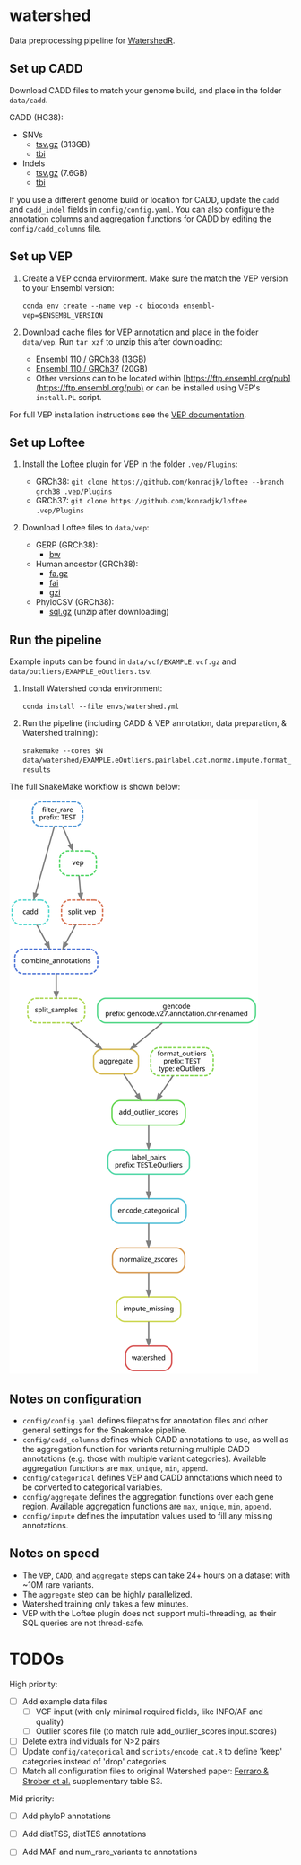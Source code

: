 # watershed
Data preprocessing pipeline for [WatershedR](https://github.com/nicolerg/WatershedR).

## Set up CADD
Download CADD files to match your genome build, and place in the folder `data/cadd`. 

CADD (HG38):
- SNVs
  - [tsv.gz](https://krishna.gs.washington.edu/download/CADD/v1.6/GRCh38/whole_genome_SNVs_inclAnno.tsv.gz) (313GB)
  - [tbi](https://krishna.gs.washington.edu/download/CADD/v1.6/GRCh38/whole_genome_SNVs_inclAnno.tsv.gz.tbi)
- Indels
  - [tsv.gz](https://krishna.gs.washington.edu/download/CADD/v1.6/GRCh38/whole_genome_SNVs_inclAnno.tsv.gz) (7.6GB)
  - [tbi](https://krishna.gs.washington.edu/download/CADD/v1.6/GRCh38/whole_genome_SNVs_inclAnno.tsv.gz.tbi)

If you use a different genome build or location for CADD, update the  `cadd` and `cadd_indel` fields in `config/config.yaml`. You can also configure the annotation columns and aggregation functions for CADD by editing the `config/cadd_columns` file.

## Set up VEP

1. Create a VEP conda environment. Make sure the match the VEP version to your Ensembl version:

    `conda env create --name vep -c bioconda ensembl-vep=$ENSEMBL_VERSION`

2. Download cache files for VEP annotation and place in the folder `data/vep`. Run `tar xzf` to unzip this after downloading:
    - [Ensembl 110 / GRCh38](https://ftp.ensembl.org/pub/release-110/variation/indexed_vep_cache/homo_sapiens_vep_110_GRCh38.tar.gz) (13GB)
    - [Ensembl 110 / GRCh37](https://ftp.ensembl.org/pub/release-110/variation/indexed_vep_cache/#:~:text=homo_sapiens_vep_110_GRCh37.tar.gz) (20GB)
    - Other versions can to be located within [https://ftp.ensembl.org/pub](https://ftp.ensembl.org/pub) or can be installed using VEP's `install.PL` script.

For full VEP installation instructions see the [VEP documentation](http://useast.ensembl.org/info/docs/tools/vep/script/vep_download.html).

## Set up Loftee

1. Install the [Loftee](https://github.com/konradjk/loftee) plugin for VEP in the folder `.vep/Plugins`:
    - GRCh38: `git clone https://github.com/konradjk/loftee --branch grch38 .vep/Plugins`
    - GRCh37: `git clone https://github.com/konradjk/loftee .vep/Plugins`

2. Download Loftee files to `data/vep`:
    - GERP (GRCh38):
      - [bw](https://personal.broadinstitute.org/konradk/loftee_data/GRCh38/gerp_conservation_scores.homo_sapiens.GRCh38.bw)
    - Human ancestor (GRCh38):
      - [fa.gz](https://personal.broadinstitute.org/konradk/loftee_data/GRCh38/human_ancestor.fa.gz)
      - [fai](https://personal.broadinstitute.org/konradk/loftee_data/GRCh38/human_ancestor.fa.gz.fai)
      - [gzi](https://personal.broadinstitute.org/konradk/loftee_data/GRCh38/human_ancestor.fa.gz.gzi)
    - PhyloCSV (GRCh38):
      - [sql.gz](https://personal.broadinstitute.org/konradk/loftee_data/GRCh38/loftee.sql.gz) (unzip after downloading)

## Run the pipeline

Example inputs can be found in `data/vcf/EXAMPLE.vcf.gz` and `data/outliers/EXAMPLE_eOutliers.tsv`.
1. Install Watershed conda environment:

    `conda install --file envs/watershed.yml`

2. Run the pipeline (including CADD & VEP annotation, data preparation, & Watershed training):

    `snakemake --cores $N data/watershed/EXAMPLE.eOutliers.pairlabel.cat.normz.impute.format_results`

The full SnakeMake workflow is shown below:

![DAG](docs/dag.svg?raw=true)

## Notes on configuration
- `config/config.yaml` defines filepaths for annotation files and other general settings for the Snakemake pipeline.
- `config/cadd_columns` defines which CADD annotations to use, as well as the aggregation function for variants returning multiple CADD annotations (e.g. those with multiple variant categories). Available aggregation functions are `max`, `unique`, `min`, `append`.
- `config/categorical` defines VEP and CADD annotations which need to be converted to categorical variables.
- `config/aggregate` defines the aggregation functions over each gene region. Available aggregation functions are `max`, `unique`, `min`, `append`.
- `config/impute` defines the imputation values used to fill any missing annotations.


## Notes on speed

- The `VEP`, `CADD`, and `aggregate` steps can take 24+ hours on a dataset with ~10M rare variants. 
- The `aggregate` step can be highly parallelized.
- Watershed training only takes a few minutes.
- VEP with the Loftee plugin does not support multi-threading, as their SQL queries are not thread-safe.

# TODOs

High priority:
- [ ] Add example data files
    * [ ] VCF input (with only minimal required fields, like INFO/AF and quality)
    * [ ] Outlier scores file (to match rule add_outlier_scores input.scores)
- [ ] Delete extra individuals for N>2 pairs
- [ ] Update `config/categorical` and `scripts/encode_cat.R` to define 'keep' categories instead of 'drop' categories
- [ ] Match all configuration files to original Watershed paper: [Ferraro & Strober et al.](https://www.ncbi.nlm.nih.gov/pmc/articles/PMC7646251/) supplementary table S3.

Mid priority:
- [ ] Add phyloP annotations
- [ ] Add distTSS, distTES annotations
- [ ] Add MAF and num_rare_variants to annotations


